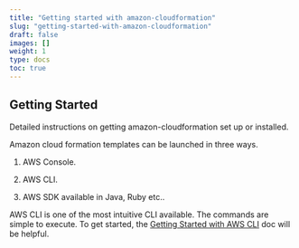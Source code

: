 ```yaml
---
title: "Getting started with amazon-cloudformation"
slug: "getting-started-with-amazon-cloudformation"
draft: false
images: []
weight: 1
type: docs
toc: true
---
```


## Getting Started
Detailed instructions on getting amazon-cloudformation set up or installed.

Amazon cloud formation templates can be launched in three ways. 

1. AWS Console.

2. AWS CLI.

3. AWS SDK available in Java, Ruby etc..

AWS CLI is one of the most intuitive CLI available. The commands are simple to execute. To get started, the [Getting Started with AWS CLI][1] doc will be helpful.



  [1]: http://docs.aws.amazon.com/cli/latest/userguide/installing.html

